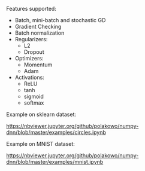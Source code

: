 Features supported:
- Batch, mini-batch and stochastic GD
- Gradient Checking
- Batch normalization
- Regularizers:
  - L2
  - Dropout
- Optimizers:
  - Momentum
  - Adam
- Activations:
  - ReLU
  - tanh
  - sigmoid
  - softmax

Example on sklearn dataset:

https://nbviewer.jupyter.org/github/polakowo/numpy-dnn/blob/master/examples/circles.ipynb

Example on MNIST dataset:

https://nbviewer.jupyter.org/github/polakowo/numpy-dnn/blob/master/examples/mnist.ipynb
